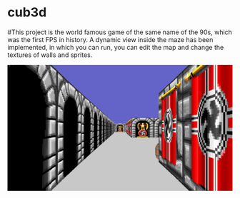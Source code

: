 # cub3d


#This project is the world famous game of the same name of the 90s, which was the first FPS in history. A dynamic view inside the maze has been implemented, in which you can run, you can edit the map and change the textures of walls and sprites.


![image](https://github.com/Diavolos88/cub3d/blob/main/cub3d/screen.bmp)
